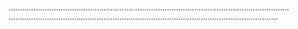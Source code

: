 ...................................................................................................................................................................................................................................................
